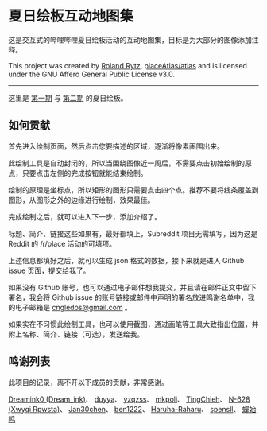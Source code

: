# 夏日绘板互动地图集

这是交互式的哔哩哔哩夏日绘板活动的互动地图集，目标是为大部分的图像添加注释。

This project was created by [Roland Rytz](https://github.com/RolandR/place-atlas), [placeAtlas/atlas](https://github.com/placeAtlas/atlas) and is licensed under the GNU Affero General Public License v3.0.

---

这里是 [第一期](https://bilipda.gledos.science/1st/) 与 [第二期](https://bilipda.gledos.science/2nd/) 的夏日绘板。

## 如何贡献

首先进入绘制页面，然后点击您要描述的区域，逐渐将像素画围出来。

此绘制工具是自动封闭的，所以当围绕图像近一周后，不需要点击初始绘制的原点，只要点击左侧的完成按钮就能结束绘制。

绘制的原理是坐标点，所以矩形的图形只需要点击四个点。推荐不要将线条覆盖到图形，从图形之外的边缘进行绘制，效果最佳。

完成绘制之后，就可以进入下一步，添加介绍了。

标题、简介、链接这些如果有，最好都填上，Subreddit 项目无需填写，因为这是 Reddit 的 /r/place 活动的可填项。

上述信息都填好之后，就可以生成 json 格式的数据，接下来就是进入 Github issue 页面，提交给我了。

如果没有 Github 账号，也可以通过电子邮件想我提交，并且请在邮件正文中留下署名，我会将 Github issue 的账号链接或邮件中声明的署名放进鸣谢名单中，我的电子邮箱是 cngledos@gmail.com 。

如果实在不习惯此绘制工具，也可以使用截图，通过画笔等工具大致指出位置，并附上名称、简介、链接（可选），发送给我。

## 鸣谢列表

此项目的记录，离不开以下成员的贡献，非常感谢。

[Dreamink0 (Dream_ink)](https://github.com/Dreamink0)、
[duyya](https://github.com/duyya)、
[yzqzss](https://github.com/yzqzss)、
[mkpoli](https://github.com/mkpoli)、
[TingChieh](https://github.com/TingChieh)、
[N-628 (Xwyqi Rpwsta)](https://github.com/N-628)、
[Jan30chen](https://github.com/Jan30chen)、
[ben1222](https://github.com/ben1222)、
[Haruha-Raharu](https://github.com/Haruha-Raharu)、
[spensll](https://github.com/spensll)、
[蟬始鸣](https://space.bilibili.com/19936124 "邮箱署名")
